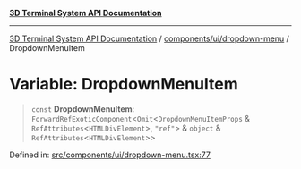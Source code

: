 [**3D Terminal System API Documentation**](../../../../README.md)

***

[3D Terminal System API Documentation](../../../../README.md) / [components/ui/dropdown-menu](../README.md) / DropdownMenuItem

# Variable: DropdownMenuItem

> `const` **DropdownMenuItem**: `ForwardRefExoticComponent`\<`Omit`\<`DropdownMenuItemProps` & `RefAttributes`\<`HTMLDivElement`\>, `"ref"`\> & `object` & `RefAttributes`\<`HTMLDivElement`\>\>

Defined in: [src/components/ui/dropdown-menu.tsx:77](https://github.com/Dicommunitas/ThreeJS_Terminal_3D/blob/4466777f13a6776beed134cf281b05ece637d113/src/components/ui/dropdown-menu.tsx#L77)
